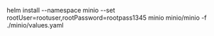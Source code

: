 helm install --namespace minio --set rootUser=rootuser,rootPassword=rootpass1345 minio minio/minio -f ./minio/values.yaml
